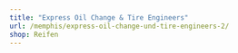 ```yaml
---
title: "Express Oil Change & Tire Engineers"
url: /memphis/express-oil-change-und-tire-engineers-2/
shop: Reifen
---
```

